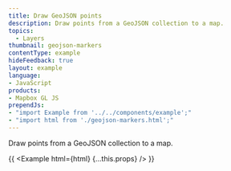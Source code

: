 ```yaml
---
title: Draw GeoJSON points
description: Draw points from a GeoJSON collection to a map.
topics:
  - Layers
thumbnail: geojson-markers
contentType: example
hideFeedback: true
layout: example
language:
- JavaScript
products:
- Mapbox GL JS
prependJs:
- "import Example from '../../components/example';"
- "import html from './geojson-markers.html';"
---
```


Draw points from a GeoJSON collection to a map.

{{ <Example html={html} {...this.props} /> }}
